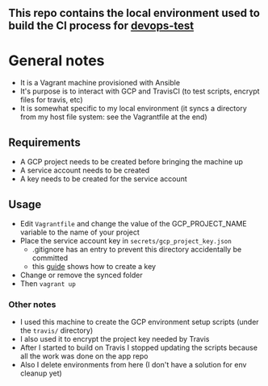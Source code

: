 ## This repo contains the local environment used to build the CI process for [devops-test](https://github.com/brobert83/devops-test)

# General notes
- It is a Vagrant machine provisioned with Ansible
- It's purpose is to interact with GCP and TravisCI (to test scripts, encrypt files for travis, etc)
- It is somewhat specific to my local environment (it syncs a directory from my host file system: see the Vagrantfile at the end)

## Requirements
- A GCP project needs to be created before bringing the machine up
- A service account needs to be created 
- A key needs to be created for the service account
   
## Usage
- Edit `Vagrantfile` and change the value of the GCP_PROJECT_NAME variable to the name of your project 
- Place the service account key in `secrets/gcp_project_key.json` 
  - .gitignore has an entry to prevent this directory accidentally be committed
  - this [guide](https://docs.bmc.com/docs/PATROL4GoogleCloudPlatform/10/creating-a-service-account-key-in-the-google-cloud-platform-project-799095477.html) shows how to create a key
- Change or remove the synced folder    
- Then `vagrant up`

### Other notes
- I used this machine to create the GCP environment setup scripts (under the `travis/` directory)
- I also used it to encrypt the project key needed by Travis 
- After I started to build on Travis I stopped updating the scripts because all the work was done on the app repo
- Also I delete environments from here (I don't have a solution for env cleanup yet)
